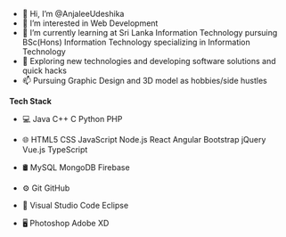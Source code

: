 - 👋 Hi, I’m @AnjaleeUdeshika
- 👀 I’m interested in Web Development
- 🌱 I’m currently learning at Sri Lanka Information Technology pursuing BSc(Hons) Information Technology specializing in Information Technology
- 💞️ Exploring new technologies and developing software solutions and quick hacks
- 📫 Pursuing Graphic Design and 3D model as hobbies/side hustles

**Tech Stack**

- 💻   Java C++ C Python PHP

- 🌐   HTML5 CSS JavaScript Node.js React Angular Bootstrap jQuery Vue.js TypeScript

- 🛢   MySQL MongoDB Firebase

- ⚙️   Git GitHub

- 🔧   Visual Studio Code Eclipse

- 🖥   Photoshop Adobe XD



